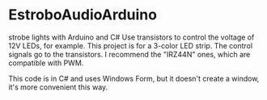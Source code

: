 # EstroboAudioArduino
 strobe lights with Arduino and C#
Use transistors to control the voltage of 12V LEDs, for example. This project is for a 3-color LED strip. The control signals go to the transistors. I recommend the "IRZ44N" ones, which are compatible with PWM.

This code is in C# and uses Windows Form, but it doesn't create a window, it's more convenient this way.
